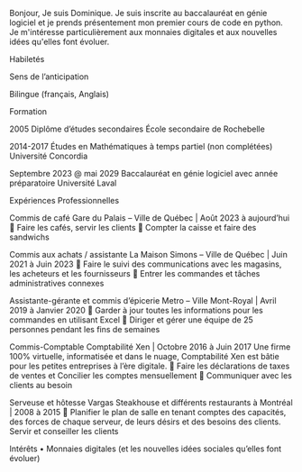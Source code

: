 Bonjour,
Je suis Dominique.
Je suis inscrite au baccalauréat en génie logiciel et je prends présentement mon premier cours de code en python.
Je m'intéresse particulièrement aux monnaies digitales et aux nouvelles idées qu'elles font évoluer.

Habiletés 

Sens de l’anticipation

Bilingue (français, Anglais)  

Formation 

2005
Diplôme d’études secondaires
École secondaire de Rochebelle
 
2014-2017 Études en Mathématiques à temps partiel (non complétées)
Université Concordia
 
Septembre 2023 @ mai 2029
Baccalauréat en génie logiciel avec année préparatoire
Université Laval
 
Expériences Professionnelles 

Commis de café	Gare du Palais – Ville de Québec | Août 2023 à aujourd’hui
	Faire les cafés, servir les clients
	Compter la caisse et faire des sandwichs

Commis aux achats / assistante	La Maison Simons – Ville de Québec | Juin 2021 à Juin 2023
	Faire le suivi des communications avec les magasins, les acheteurs et les fournisseurs 
	Entrer les commandes et tâches administratives connexes

Assistante-gérante et commis d’épicerie	Metro – Ville Mont-Royal | Avril 2019 à Janvier 2020 
	Garder à jour toutes les informations pour les commandes en utilisant Excel 
	Diriger et gérer une équipe de 25 personnes pendant les fins de semaines 

Commis-Comptable	Comptabilité Xen | Octobre 2016 à Juin 2017 
Une firme 100% virtuelle, informatisée et dans le nuage, Comptabilité Xen est bâtie pour les petites entreprises à l’ère digitale. 
	Faire les déclarations de taxes de ventes et Concilier les comptes mensuellement
	Communiquer avec les clients au besoin

Serveuse et hôtesse	Vargas Steakhouse et différents restaurants à Montréal | 2008 à 2015
	Planifier le plan de salle en tenant comptes des capacités, des forces de chaque serveur, de leurs désirs et des besoins des clients. Servir et conseiller les clients 

Intérêts
•	Monnaies digitales (et les nouvelles idées sociales qu’elles font évoluer)
